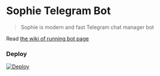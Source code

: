 
# Sophie Telegram Bot

>  Sophie is modern and fast Telegram chat manager bot

    
Read [the wiki of running bot page](https://sophiebot.rocks/)

### Deploy 

[![Deploy](https://www.herokucdn.com/deploy/button.svg)](https://heroku.com/deploy?template=https://github.com/Kunal-Diwan/Sophie-Bot)
